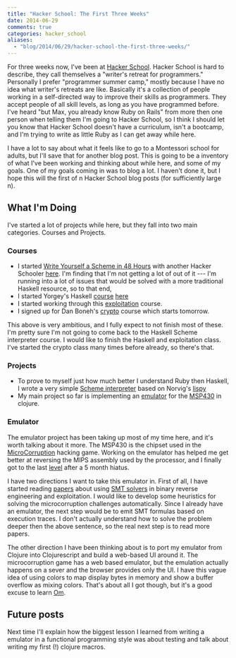 ```yaml
---
title: "Hacker School: The First Three Weeks"
date: 2014-06-29
comments: true
categories: hacker_school
aliases:
  - "blog/2014/06/29/hacker-school-the-first-three-weeks/"
---
```


For three weeks now, I've been at
[Hacker School](http://hackerschool.com). Hacker School is hard to
describe, they call themselves a "writer's retreat for programmers."
Personally I prefer "programmer summer camp," mostly because I have no
idea what writer's retreats are like. Basically it's a collection of
people working in a self-directed way to improve their skills as
programmers. They accept people of all skill levels, as long as you
have programmed before.  I've heard "but Max, you already know Ruby on
Rails" from more then one person when telling them I'm going to Hacker
School, so I think I should let you know that Hacker School doesn't
have a curriculum, isn't a bootcamp, and I'm trying to write as little
Ruby as I can get away while here.

I have a lot to say about what it feels like to go to a Montessori
school for adults, but I'll save that for another blog post. This is
going to be a inventory of what I've been working and thinking about
while here, and some of my goals. One of my goals coming in was to
blog a lot. I haven't done it, but I hope this will the first of n
Hacker School blog posts (for sufficiently large n).

## What I'm Doing

I've started a lot of projects while here, but they fall into two main categories. Courses and Projects.

### Courses
* I started [Write Yourself a Scheme in 48 Hours](https://en.wikibooks.org/wiki/Write_Yourself_a_Scheme_in_48_Hours) with another Hacker Schooler [here](https://github.com/mveytsman/scheme48). I'm finding that I'm not getting a lot of out of it --- I'm running into a lot of issues that would be solved with a more traditional Haskell resource, so to that end,
* I started Yorgey's Haskell [course](http://www.cis.upenn.edu/~cis194/) [here](https://github.com/mveytsman/scheme48)
* I started working through this [exploitation](http://www.trailofbits.com/training/assured_exploitation/) course.
* I signed up for Dan Boneh's [crypto](https://www.coursera.org/course/crypto) course which starts tomorrow.

This above is very ambitious, and I fully expect to not finish most of these. I'm pretty sure I'm not going to come back to the Haskell Scheme interpreter course. I would like to finish the Haskell and exploitation class. I've started the crypto class many times before already, so there's that.

### Projects
* To prove to myself just how much better I understand Ruby then Haskell, I wrote a very simple [Scheme interpreter](https://github.com/mveytsman/rubbyskeme) based on Norvig's [lispy](http://norvig.com/lispy.html)
* My main project so far is implementing an [emulator](https://github.com/mveytsman/emm-ess-pee) for the [MSP430](https://en.wikipedia.org/wiki/TI_MSP430) in clojure.

### Emulator
The emulator project has been taking up most of my time here, and it's worth talking about it more. The MSP430 is the chipset
used in the [MicroCorruption](https://microcorruption.com/) hacking
game. Working on the emulator has helped me get better at reversing the MIPS assembly used by the processor, and I finally got to the last [level](https://microcorruption.com/profile/96) after a 5 month hiatus.

I have two directions I want to take this emulator in. First of all, I have started reading [papers](https://www.usenix.org/system/files/conference/woot12/woot12-final26.pdf) about using [SMT solvers](https://en.wikipedia.org/wiki/Satisfiability_Modulo_Theories) in binary reverse engineering and exploitation. I would like to develop some heuristics for solving the microcorruption challenges automatically. Since I already have an emulator, the next step would be to emit SMT formulas based on execution traces. I don't actually understand how to solve the problem deeper then the above sentence, so the real next step is to read more papers.

The other direction I have been thinking about is to port my emulator from Clojure into Clojurescript and build a web-based UI around it. The microcorruption game has a web based emulator, but the emulation actually happens on a sever and the browser provides only the UI. I have this vague idea of using colors to map display bytes in memory and show a buffer overflow as mixing colors. That's about all I got though, but it's a good excuse to learn [Om](https://github.com/swannodette/om).

## Future posts
Next time I'll explain how the biggest lesson I learned from writing a emulator in a functional programming style was about testing and talk about writing my first (!) clojure macros.


